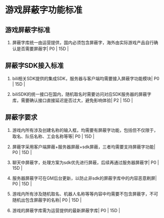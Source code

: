 # 游戏屏蔽字功能标准

## 游戏屏蔽字标准

1. 屏蔽字库统一由运营提供，国内必须包含屏蔽字，海外由实际游戏产品自行确认是否需要屏蔽字| P0 | 15D |

## 屏蔽字SDK接入标准

1. bili相关SDK提供的集成SDK，服务器与客户端均需要接入屏蔽字功能模块| P0 | 15D |

2. biliSDK的统一接口在国内，随机取名时需要访问对应SDK服务器的屏蔽字库，需要确认接口直接延迟是否过大，避免影响体验| P2 | 15D |

## 屏蔽字要求

1. 游戏内所有涉及创建名称的输入框，均需要有屏蔽字功能，包括但不仅限于，取名、队伍名称、工会名称等等| P0 | 15D |

2. 屏蔽字采用客户端屏蔽+服务器屏蔽+sdk屏蔽，三者均需要支持屏蔽字功能| P0 | 15D |

3. 聊天中屏蔽字，处理方案为sdk优先进行屏蔽，后续再通过服务器屏蔽字| P0 | 15D |

4. 服务器屏蔽字可在GM后台更新，以防止非sdk的屏蔽字库中的内容恶意刷屏| P0 | 15D |

5. 游戏内所有涉及随机取名、机器人名称等等内容中均需要不包含屏蔽字，不可随机出包含屏蔽字的名称| P0 | 15D |

6. 游戏的屏蔽字库需为运营提供的最新屏蔽字库| P0 | 15D |